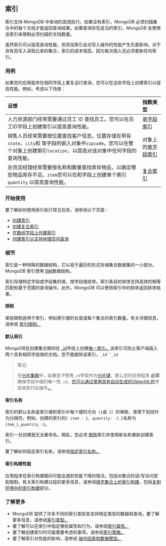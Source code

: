 ## 索引

索引支持 MongoDB 中查询的高效执行。如果没有索引，MongoDB 必须扫描集合中的每个文档才能返回查询结果。如果查询存在适当的索引，MongoDB 会使用该索引来限制必须扫描的文档数量。

虽然索引可以提高查询性能，但添加索引会对写入操作的性能产生负面影响。对于具有高写入读取比率的集合，索引的成本很高，因为每次插入还必须更新任何索引。

### 用例

如果您的应用程序在相同字段上重复运行查询，您可以在这些字段上创建索引以提高性能。例如，考虑以下场景：

| 设想                                                         | 指数类型                                                     |
| :----------------------------------------------------------- | :----------------------------------------------------------- |
| 人力资源部门经常需要通过员工 ID 查找员工。您可以在员工ID字段上创建索引以提高查询性能。 | [单字段索引](https://www.mongodb.com/docs/v7.0/core/indexes/index-types/index-single/#std-label-indexes-single-field) |
| 销售人员经常需要按位置查找客户信息。位置存储在带有`state`、`city`和 等字段的嵌入对象中`zipcode`。您可以在整个对象上创建索引`location`，以提高对该对象中任何字段的查询性能。 | 对象上的[单字段索引](https://www.mongodb.com/docs/v7.0/core/indexes/index-types/index-single/#std-label-indexes-single-field) |
| 杂货店经理经常需要按名称和数量查找库存物品，以确定哪些物品库存不足。`item`您可以在和字段上创建单个索引`quantity` 以提高查询性能。 | [复合索引](https://www.mongodb.com/docs/v7.0/core/indexes/index-types/index-compound/#std-label-index-type-compound) |

### 开始使用

要了解如何使用索引执行常见任务，请参阅以下页面：

- [创建索引](https://www.mongodb.com/docs/v7.0/core/indexes/create-index/#std-label-manual-create-an-index)
- [创建复合索引](https://www.mongodb.com/docs/v7.0/core/indexes/index-types/index-compound/create-compound-index/#std-label-index-create-compound)
- [在数组字段上创建索引](https://www.mongodb.com/docs/v7.0/core/indexes/index-types/index-multikey/create-multikey-index-basic/#std-label-index-create-multikey-basic)
- [创建索引以支持地理空间查询](https://www.mongodb.com/docs/v7.0/core/indexes/index-types/index-geospatial/#std-label-geospatial-index)

### 细节

索引是一种特殊的数据结构，它以易于遍历的形式存储集合数据集的一小部分。MongoDB 索引使用 [B树](https://en.wikipedia.org/wiki/B-tree)数据结构。

索引存储特定字段或字段集的值，按字段值排序。索引条目的排序支持高效的相等匹配和基于范围的查询操作。此外，MongoDB 可以使用索引中的排序返回排序结果。

#### 限制

某些限制适用于索引，例如索引键的长度或每个集合的索引数量。有关详细信息，请参阅 [索引限制。](https://www.mongodb.com/docs/v7.0/reference/limits/#std-label-index-limitations)

#### 默认索引

MongoDB在创建集合期间在 [_id](https://www.mongodb.com/docs/v7.0/core/document/#std-label-document-id-field)字段上创建[唯一索引。](https://www.mongodb.com/docs/v7.0/core/index-unique/#std-label-index-type-unique)该索引可防止客户端插入两个具有相同字段值的文档。您不能删除该索引。`_id``_id`

> 笔记:
>
> 在[分片集群](https://www.mongodb.com/docs/v7.0/reference/glossary/#std-term-sharded-cluster)中，如果您*不*使用`_id`字段作为[分片键](https://www.mongodb.com/docs/v7.0/reference/glossary/#std-term-shard-key)，那么您的应用程序 **必须**确保字段中值的唯一性`_id`。[您可以通过使用具有自动生成的ObjectId 的](https://www.mongodb.com/docs/v7.0/reference/glossary/#std-term-ObjectId)字段来执行此操作[。](https://www.mongodb.com/docs/v7.0/reference/glossary/#std-term-ObjectId)

#### 索引名称

索引的默认名称是索引键和索引中每个键的方向（`1`或`-1`）的串联，使用下划线作为分隔符。例如，创建的索引的`{ item : 1, quantity: -1 }`名称为`item_1_quantity_-1`。

索引一旦创建就无法重命名。相反，您必须 [删除](https://www.mongodb.com/docs/v7.0/core/indexes/drop-index/#std-label-drop-an-index)索引并使用新名称重新创建索引。

要了解如何指定索引名称，请参阅[指定索引名称。](https://www.mongodb.com/docs/v7.0/core/indexes/create-index/specify-index-name/#std-label-specify-index-name)

#### 索引构建性能

应用程序在索引构建期间可能会遇到性能下降的情况，包括对集合的读/写访问受到限制。有关索引构建过程的更多信息，请参阅[填充集合上的索引构建](https://www.mongodb.com/docs/v7.0/core/index-creation/#std-label-index-operations)，包括[复制环境中的索引构建](https://www.mongodb.com/docs/v7.0/core/index-creation/#std-label-index-operations-replicated-build)部分。

### 了解更多

- MongoDB 提供了许多不同的索引类型来支持特定类型的数据和查询。要了解更多信息，请参阅[索引类型。](https://www.mongodb.com/docs/v7.0/core/indexes/index-types/#std-label-index-types)
- 要了解可以在索引中指定哪些属性和行为，请参阅[索引属性。](https://www.mongodb.com/docs/v7.0/core/indexes/index-properties/#std-label-index-properties)
- 要了解创建索引时可能需要考虑的事项，请参阅[索引策略。](https://www.mongodb.com/docs/v7.0/applications/indexes/#std-label-manual-indexing-strategies)
- 要了解索引对性能的影响，请参阅 [操作因素和数据模型。](https://www.mongodb.com/docs/v7.0/core/data-model-operations/#std-label-data-model-indexes)
